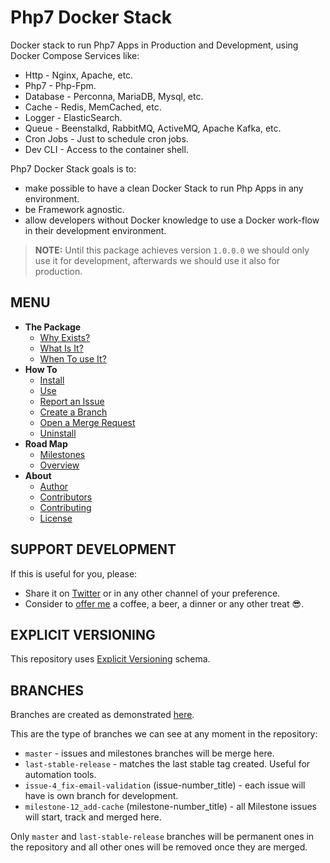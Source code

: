 # Php7 Docker Stack

Docker stack to run Php7 Apps in Production and Development, using Docker Compose Services like:

* Http - Nginx, Apache, etc.
* Php7 - Php-Fpm.
* Database - Perconna, MariaDB, Mysql, etc.
* Cache - Redis, MemCached, etc.
* Logger - ElasticSearch.
* Queue - Beenstalkd, RabbitMQ, ActiveMQ, Apache Kafka, etc.
* Cron Jobs - Just to schedule cron jobs.
* Dev CLI - Access to the container shell.


Php7 Docker Stack goals is to:

* make possible to have a clean Docker Stack to run Php Apps in any environment.
* be Framework agnostic.
* allow developers without Docker knowledge to use a Docker work-flow in their development environment.


> **NOTE:** Until this package achieves version `1.0.0.0` we should only use it for development, afterwards we should
             use it also for production.


## MENU

* **The Package**
    + [Why Exists?](./docs/the-package/why_exists.md)
    + [What Is It?](./docs/the-package/what_is_it.md)
    + [When To use It?](./docs/the-package/when_to_use_it.md)
* **How To**
    + [Install](./docs/how-to/install.md)
    + [Use](./docs/how-to/use.md)
    + [Report an Issue](./docs/how-to/create_an_issue.md)
    + [Create a Branch](./docs/how-to/create_branches.md)
    + [Open a Merge Request](./docs/how-to/create_a_merge_request.md)
    + [Uninstall](./docs/how-to/uninstall.md)
* **Road Map**
    + [Milestones](https://gitlab.com/exadra37/my-base-repository/milestones)
    + [Overview](https://gitlab.com/exadra37/my-base-repository/boards)
* **About**
    + [Author](AUTHOR.md)
    + [Contributors](CONTRIBUTORS.md)
    + [Contributing](CONTRIBUTING.md)
    + [License](LICENSE)


## SUPPORT DEVELOPMENT

If this is useful for you, please:

* Share it on [Twitter](https://twitter.com/home?status=Try%20%23Php7DockerStack%20to%20run%20%23PhpApps%20by%20%40Exadra37%20https%3A//gitlab.com/exadra37-docker-compose/php7/docker-stack%20%23php%20%23phpc%20%23phpapp%20%23phpdevelopers%20%23docker%20%23dockercompose%20%23laravel) or in any other channel of your preference.
* Consider to [offer me](https://www.paypal.me/exadra37) a coffee, a beer, a dinner or any other treat 😎.


## EXPLICIT VERSIONING

This repository uses [Explicit Versioning](https://gitlab.com/exadra37-versioning/explicit-versioning) schema.


## BRANCHES

Branches are created as demonstrated [here](docs/how-to/create_branches.md).

This are the type of branches we can see at any moment in the repository:

* `master` - issues and milestones branches will be merge here.
* `last-stable-release` - matches the last stable tag created. Useful for automation tools.
* `issue-4_fix-email-validation` (issue-number_title) - each issue will have is own branch for development.
* `milestone-12_add-cache` (milestone-number_title) - all Milestone issues will start, track and merged here.

Only `master` and `last-stable-release` branches will be permanent ones in the repository and all other ones will be
removed once they are merged.
